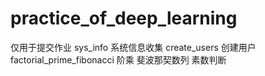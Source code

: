 # practice_of_deep_learning
仅用于提交作业
sys_info 系统信息收集
create_users 创建用户
factorial_prime_fibonacci 阶乘 斐波那契数列 素数判断
